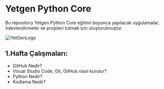 # Yetgen Python Core

Bu repository Yetgen Python Core eğitimi boyunca yapılacak uygulamalar, ödevlendirmeler ve projeleri tutmak için oluşturulmuştur.

![YetGenLogo](https://user-images.githubusercontent.com/102360167/216428115-c76e8899-79d9-4400-8b55-6b28cb88fc11.png)


## 1.Hafta Çalışmaları:
- GitHub Nedir?
- Visual Studio Code, Git, GitHub nasıl kurulur?
- Python Nedir?
- Kodlama Nedir?

